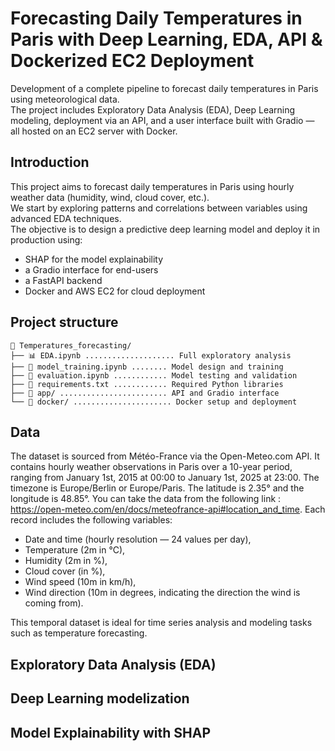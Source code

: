 # Forecasting Daily Temperatures in Paris with Deep Learning, EDA, API & Dockerized EC2 Deployment

Development of a complete pipeline to forecast daily temperatures in Paris using meteorological data.  
The project includes Exploratory Data Analysis (EDA), Deep Learning modeling, deployment via an API, and a user interface built with Gradio — all hosted on an EC2 server with Docker.

## Introduction

This project aims to forecast daily temperatures in Paris using hourly weather data (humidity, wind, cloud cover, etc.).  
We start by exploring patterns and correlations between variables using advanced EDA techniques.  
The objective is to design a predictive deep learning model and deploy it in production using:
- SHAP for the model explainability
- a Gradio interface for end-users
- a FastAPI backend
- Docker and AWS EC2 for cloud deployment

## Project structure
```
📁 Temperatures_forecasting/
├── 📊 EDA.ipynb .................... Full exploratory analysis
├── 🤖 model_training.ipynb ........ Model design and training
├── 🧪 evaluation.ipynb ............ Model testing and validation
├── 🧰 requirements.txt ............ Required Python libraries
├── 🚀 app/ ........................ API and Gradio interface
└── 🐳 docker/ ...................... Docker setup and deployment
```
## Data

The dataset is sourced from Météo-France via the Open-Meteo.com API. It contains hourly weather observations in Paris over a 10-year period, ranging from January 1st, 2015 at 00:00 to January 1st, 2025 at 23:00. The timezone is Europe/Berlin or Europe/Paris. The latitude is 2.35° and the longitude is 48.85°. You can take the data from the following link : https://open-meteo.com/en/docs/meteofrance-api#location_and_time.
Each record includes the following variables:

- Date and time (hourly resolution — 24 values per day),
- Temperature (2m in °C),
- Humidity (2m in %),
- Cloud cover (in %),
- Wind speed (10m in km/h),
- Wind direction (10m in degrees, indicating the direction the wind is coming from).

This temporal dataset is ideal for time series analysis and modeling tasks such as temperature forecasting.

## Exploratory Data Analysis (EDA)

## Deep Learning modelization

## Model Explainability with SHAP

